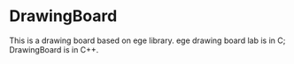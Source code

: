 # DrawingBoard
This is a drawing board based on ege library.
ege drawing board lab is in C;
DrawingBoard is in C++.
